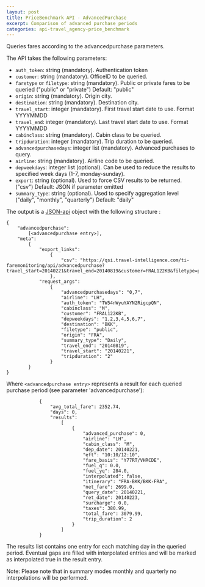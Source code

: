 ```yaml
---
layout: post
title: PriceBenchmark API - AdvancedPurchase
excerpt: Comparison of advanced purchase periods
categories: api-travel_agency-price_benchmark
---
```


Queries fares according to the advancedpurchase parameters.

The API takes the following parameters:
* `auth_token`: string (mandatory). Authentication token
* `customer`: string (mandatory). OfficeID to be queried.
* `faretype` or `filetype`: string (mandatory). Public or private fares to be queried ("public" or "private") Default: "public"
* `origin`: string (mandatory). Origin city.
* `destination`: string (mandatory). Destination city.
* `travel_start`: integer (mandatory). First travel start date to use. Format YYYYMMDD
* `travel_end`: integer (mandatory). Last travel start date to use. Format YYYYMMDD
* `cabinclass`: string (mandatory). Cabin class to be queried.
* `tripduration`: integer (mandatory). Trip duration to be queried.
* `advancedpurchasedays`: integer list (mandatory). Advanced purchases to query.
* `airline`: string (mandatory). Airline code to be queried.
* `depweekdays`: integer list (optional). Can be used to reduce the results to specified week days (1-7, monday-sunday).
* `export`: string (optional). Used to force CSV results to be returned. ("csv") Default: JSON if parameter omitted
* `summary_type`: string (optional). Used to specify aggregation level ("daily", "monthly", "quarterly") Default: "daily"

The output is a [JSON-api](http://jsonapi.org/format/) object with the following structure :

	{
		"advancedpurchase": 
			[<advancedpurchase entry>], 
		"meta": 
			{
				"export_links": 
					{
						"csv": "https://qsi.travel-intelligence.com/ti-faremonitoring/api/advancedpurchase?travel_start=20140221&travel_end=20140819&customer=FRAL122KB&filetype=public&origin=FRA&destination=BKK&cabinclass=M&tripduration=2&summary_type=Daily&advancedpurchasedays=0%2C7&airline=LH&depweekdays=1%2C2%2C3%2C4%2C5%2C6%2C7&auth_token=TW54nWyuYAYN2RigcpQN&export=csv"
					}, 
				"request_args": 
					{
						"advancedpurchasedays": "0,7", 
						"airline": "LH", 
						"auth_token": "TW54nWyuYAYN2RigcpQN", 
						"cabinclass": "M", 
						"customer": "FRAL122KB", 
						"depweekdays": "1,2,3,4,5,6,7", 
						"destination": "BKK", 
						"filetype": "public", 
						"origin": "FRA", 
						"summary_type": "Daily", 
						"travel_end": "20140819", 
						"travel_start": "20140221", 
						"tripduration": "2"
					}
			}
	}

Where `<advancedpurchase entry>` represents a result for each queried purchase period (see parameter 'advancedpurchase'):

				{
					"avg_total_fare": 2352.74, 
					"days": 0, 
					"results": 
						[
							{
								"advanced_purchase": 0, 
								"airline": "LH", 
								"cabin_class": "M", 
								"dep_date": 20140221, 
								"eft": "10:10/12:10", 
								"fare_basis": "Y77RT/VHRCDE", 
								"fuel_q": 0.0, 
								"fuel_yq": 284.0, 
								"interpolated": false, 
								"itinerary": "FRA-BKK/BKK-FRA", 
								"net_fare": 2699.0, 
								"query_date": 20140221, 
								"ret_date": 20140223, 
								"surcharge": 0.0, 
								"taxes": 380.99, 
								"total_fare": 3079.99, 
								"trip_duration": 2
							}
						]
				}

The results list contains one entry for each matching day in the queried period. Eventual gaps are filled with interpolated entries and will be marked as interpolated true in the result entry.

Note: Please note that in summary modes monthly and quarterly no interpolations will be performed.
